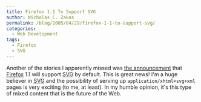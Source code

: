 ```yaml
---
title: Firefox 1.1 To Support SVG
author: Nicholas C. Zakas
permalink: /blog/2005/04/29/firefox-1-1-to-support-svg/
categories:
  - Web Development
tags:
  - Firefox
  - SVG
---
```

Another of the stories I apparently missed was <a title="Mozilla Firefox 1.1 to Support SVG" rel="external" href="http://www.mozillazine.org/talkback.html?article=6393">the announcement</a> that <a title="Mozilla Firefox" rel="external" href="http://www.mozilla.org/projects/firefox">Firefox</a> 1.1 will support <acronym title="Scalable Vector Graphics">SVG</acronym> by default. This is great news! I'm a huge believer in <acronym title="Scalable Vector Graphics">SVG</acronym> and the possibility of serving up `application/xhtml+svg+xml` pages is very exciting (to me, at least). In my humble opinion, it's this type of mixed content that is the future of the Web.
